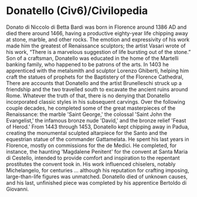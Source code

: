 # Donatello (Civ6)/Civilopedia

Donato di Niccolo di Betta Bardi was born in Florence around 1386 AD and died there around 1466, having a productive eighty-year life chipping away at stone, marble, and other rocks. The emotion and expressivity of his work made him the greatest of Renaissance sculptors; the artist Vasari wrote of his work, “There is a marvelous suggestion of life bursting out of the stone.”
Son of a craftsman, Donatello was educated in the home of the Martelli banking family, who happened to be patrons of the arts. In 1403 he apprenticed with the metalsmith and sculptor Lorenzo Ghiberti, helping him craft the statues of prophets for the Baptistery of the Florence Cathedral, There are accounts that Donatello and the artist Brunelleschi struck up a friendship and the two travelled south to excavate the ancient ruins around Rome. Whatever the truth of that, there is no denying that Donatello incorporated classic styles in his subsequent carvings. Over the following couple decades, he completed some of the great masterpieces of the Renaissance: the marble 'Saint George,' the colossal 'Saint John the Evangelist,' the infamous bronze nude 'David,' and the bronze relief 'Feast of Herod.'
From 1443 through 1453, Donatello kept chipping away in Padua, creating the monumental sculpted altarpiece for the Santo and the equestrian statue of the commander Gattamelata. He spent his last years in Florence, mostly on commissions for the de Medici. He completed, for instance, the haunting 'Magdalene Penitent' for the convent at Santa Maria di Cestello, intended to provide comfort and inspiration to the repentant prostitutes the convent took in. His work influenced chiselers, notably Michelangelo, for centuries … although his reputation for crafting imposing, large-than-life figures was unmatched. Donatello died of unknown causes, and his last, unfinished piece was completed by his apprentice Bertoldo di Giovanni.